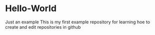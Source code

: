 # Hello-World
Just an example
This is my first example repository for learning hoe to create and edit repositories in github
